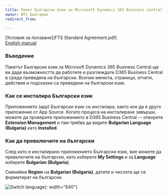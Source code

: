 ```yaml
---
title: Пакет Български език за Microsoft Dynamics 365 Business Central
owner: ФТС България
redirect_from:

---
```

[Условия за ползване](FTS Standard Agreement.pdf)  
[English manual](../en/index.html)  

### Въведение

Пакетът Български език за Microsoft Dynamics 365 Business Central ще ви даде възможността да работите и разглеждате D365 Business Central в среда преведена на български. Всички менюта, страници, отчети, действия и подсказки са преведени на български език.

### Как се инсталира Български език

Приложението (app) Български език се инсталира, както кое да е друго приложение от App Source. Когато процеса на инсталиране завърши, можете да проверите приложението в D365 Business Central -- отворете **Extension Management** и там трябва да видите **Bulgarian Language (Bulgaria)** като **Installed**.

### Как да превключите на български

След като е инсталирано приложението Български език, вие можете да превключите на български, като изберете **My Settings** и за **Language** изберете **Bulgarian (Bulgaria)**.

Сменяйки **Region** на **Bulgarian (Bulgaria)**, датите и числата ще се форматират на български.

![Switch language](/media/image1.png){: width="640"}
